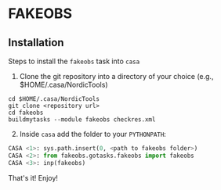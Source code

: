 # FAKEOBS

## Installation

Steps to install the `fakeobs` task into `casa`

 1. Clone the git repository into a directory of your choice
 (e.g., $HOME/.casa/NordicTools)

``` shell
cd $HOME/.casa/NordicTools
git clone <repository url>
cd fakeobs
buildmytasks --module fakeobs checkres.xml
```
 2. Inside `casa` add the folder to your `PYTHONPATH`:

``` python
CASA <1>: sys.path.insert(0, <path to fakeobs folder>)
CASA <2>: from fakeobs.gotasks.fakeobs import fakeobs
CASA <3>: inp(fakeobs)

```

That's it! Enjoy!
